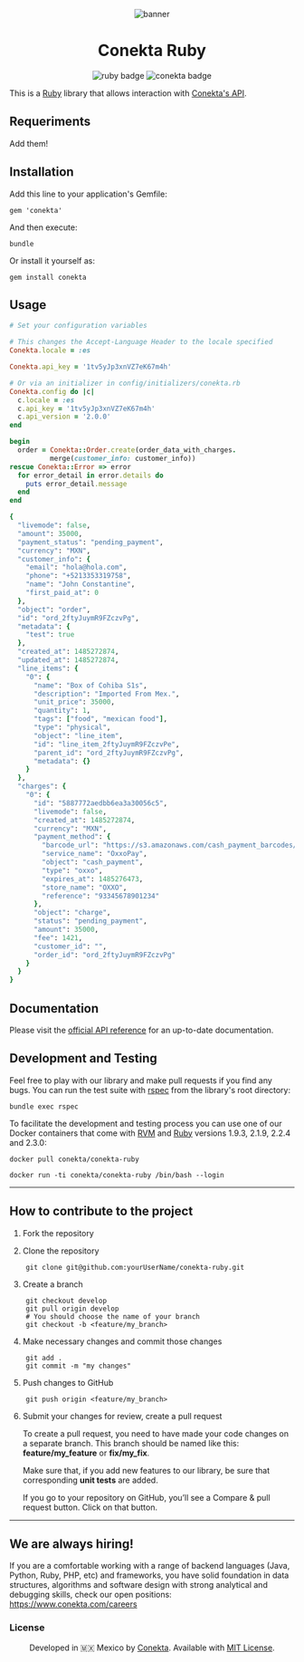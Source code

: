 <div align="center">

![banner](readme_files/banner.png)

# Conekta Ruby

![ruby badge](readme_files/ruby-badge.png)
![conekta badge](readme_files/conekta-badge.png)

</div>

This is a [Ruby](https://www.ruby-lang.org/) library that allows interaction with [Conekta's API](https://api.conekta.io).

## Requeriments

Add them!

## Installation

Add this line to your application's Gemfile:

    gem 'conekta'

And then execute:

    bundle

Or install it yourself as:

    gem install conekta

## Usage
```ruby
# Set your configuration variables

# This changes the Accept-Language Header to the locale specified
Conekta.locale = :es

Conekta.api_key = '1tv5yJp3xnVZ7eK67m4h'

# Or via an initializer in config/initializers/conekta.rb
Conekta.config do |c|
  c.locale = :es
  c.api_key = '1tv5yJp3xnVZ7eK67m4h'
  c.api_version = '2.0.0'
end

begin
  order = Conekta::Order.create(order_data_with_charges.
          merge(customer_info: customer_info))
rescue Conekta::Error => error
  for error_detail in error.details do
    puts error_detail.message
  end
end

{
  "livemode": false,
  "amount": 35000,
  "payment_status": "pending_payment",
  "currency": "MXN",
  "customer_info": {
    "email": "hola@hola.com",
    "phone": "+5213353319758",
    "name": "John Constantine",
    "first_paid_at": 0
  },
  "object": "order",
  "id": "ord_2ftyJuymR9FZczvPg",
  "metadata": {
    "test": true
  },
  "created_at": 1485272874,
  "updated_at": 1485272874,
  "line_items": {
    "0": {
      "name": "Box of Cohiba S1s",
      "description": "Imported From Mex.",
      "unit_price": 35000,
      "quantity": 1,
      "tags": ["food", "mexican food"],
      "type": "physical",
      "object": "line_item",
      "id": "line_item_2ftyJuymR9FZczvPe",
      "parent_id": "ord_2ftyJuymR9FZczvPg",
      "metadata": {}
    }
  },
  "charges": {
    "0": {
      "id": "5887772aedbb6ea3a30056c5",
      "livemode": false,
      "created_at": 1485272874,
      "currency": "MXN",
      "payment_method": {
        "barcode_url": "https://s3.amazonaws.com/cash_payment_barcodes/sandbox_reference.png",
        "service_name": "OxxoPay",
        "object": "cash_payment",
        "type": "oxxo",
        "expires_at": 1485276473,
        "store_name": "OXXO",
        "reference": "93345678901234"
      },
      "object": "charge",
      "status": "pending_payment",
      "amount": 35000,
      "fee": 1421,
      "customer_id": "",
      "order_id": "ord_2ftyJuymR9FZczvPg"
    }
  }
}
```

## Documentation

Please visit the [official API reference](https://developers.conekta.com/api) for an up-to-date documentation.

Development and Testing
-----------------------
Feel free to play with our library and make pull requests if you find any bugs.
You can run the test suite with [rspec](https://github.com/rspec/rspec-rails) from the library's root directory:

```shell
bundle exec rspec
```

To facilitate the development and testing process you can use one of our Docker containers that come with [RVM](https://github.com/rvm/rvm) and [Ruby](https://www.ruby-lang.org/) versions 1.9.3, 2.1.9, 2.2.4 and 2.3.0:

```shell
docker pull conekta/conekta-ruby

docker run -ti conekta/conekta-ruby /bin/bash --login
```

***

## How to contribute to the project

1. Fork the repository

2. Clone the repository
```
    git clone git@github.com:yourUserName/conekta-ruby.git
```
3. Create a branch
```
    git checkout develop
    git pull origin develop
    # You should choose the name of your branch
    git checkout -b <feature/my_branch>
```
4. Make necessary changes and commit those changes
```
    git add .
    git commit -m "my changes"
```
5. Push changes to GitHub
```
    git push origin <feature/my_branch>
```
6. Submit your changes for review, create a pull request

   To create a pull request, you need to have made your code changes on a separate branch. This branch should be named like this: **feature/my_feature** or **fix/my_fix**.

   Make sure that, if you add new features to our library, be sure that corresponding **unit tests** are added.

   If you go to your repository on GitHub, you’ll see a Compare & pull request button. Click on that button.

***

## We are always hiring!

If you are a comfortable working with a range of backend languages (Java, Python, Ruby, PHP, etc) and frameworks, you have solid foundation in data structures, algorithms and software design with strong analytical and debugging skills, check our open positions: https://www.conekta.com/careers

### License

<div align="center">

Developed in :mexico: Mexico by [Conekta](https://www.conekta.com). Available with [MIT License](LICENSE).

</div>
